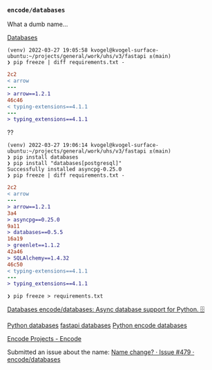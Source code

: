 

### `encode/databases`

What a dumb name...

[Databases ](https://www.encode.io/databases/)
```
(venv) 2022-03-27 19:05:58 kvogel@kvogel-surface-ubuntu:~/projects/general/work/uhs/v3/fastapi ±(main)
❯ pip freeze | diff requirements.txt -
```
```diff
2c2
< arrow
---
> arrow==1.2.1
46c46
< typing-extensions==4.1.1
---
> typing_extensions==4.1.1
```
??

```
(venv) 2022-03-27 19:06:14 kvogel@kvogel-surface-ubuntu:~/projects/general/work/uhs/v3/fastapi ±(main)
❯ pip install databases
❯ pip install "databases[postgresql]"
Successfully installed asyncpg-0.25.0
❯ pip freeze | diff requirements.txt -
```
```diff
2c2
< arrow
---
> arrow==1.2.1
3a4
> asyncpg==0.25.0
9a11
> databases==0.5.5
16a19
> greenlet==1.1.2
42a46
> SQLAlchemy==1.4.32
46c50
< typing-extensions==4.1.1
---
> typing_extensions==4.1.1
```
```
❯ pip freeze > requirements.txt
```
[Databases ](https://www.encode.io/databases/)
[encode/databases: Async database support for Python. 🗄 ](https://github.com/encode/databases/)

[Python databases](https://www.google.com/search?q=Python+databases)
[fastapi databases](https://www.google.com/search?q=fastapi+databases)
[Python encode databases](https://www.google.com/search?q=Python+encode+databases)

[Encode ](https://github.com/encode)
[Projects - Encode ](https://www.encode.io/projects/)

Submitted an issue about the name: [Name change? · Issue #479 · encode/databases ](https://github.com/encode/databases/issues/479)

